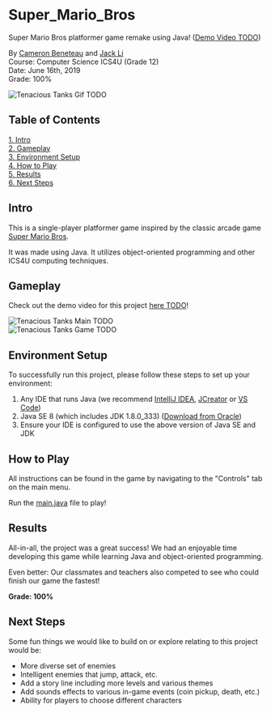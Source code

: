 # Super_Mario_Bros

Super Mario Bros platformer game remake using Java! ([Demo Video TODO](https://youtu.be/iMbGX3d2MWY))

By [Cameron Beneteau](https://github.com/CameronBeneteau) and [Jack Li](https://github.com/jackli10345)  
Course: Computer Science ICS4U (Grade 12)  
Date: June 16th, 2019  
Grade: 100%

![Tenacious Tanks Gif TODO](assets/TenaciousTanksGif.gif)

## Table of Contents
[1. Intro](#Intro)  
[2. Gameplay](#Gameplay)  
[3. Environment Setup](#Environment-Setup)  
[4. How to Play](#How-to-Play)  
[5. Results](#Results)  
[6. Next Steps](#Next-Steps)

## Intro

This is a single-player platformer game inspired by the classic arcade game [Super Mario Bros](https://en.wikipedia.org/wiki/Super_Mario_Bros.).

It was made using Java. It utilizes object-oriented programming and other ICS4U computing techniques.

## Gameplay

Check out the demo video for this project [here TODO](https://youtu.be/iMbGX3d2MWY)!

![Tenacious Tanks Main TODO](assets/TenaciousTanksMain.png)  
![Tenacious Tanks Game TODO](assets/TenaciousTanksGame.png)

## Environment Setup

To successfully run this project, please follow these steps to set up your environment:

1. Any IDE that runs Java (we recommend [IntelliJ IDEA](https://www.jetbrains.com/idea/), [JCreator](https://www.deepcrazyworld.com/how-to-download-jcreator-pro/) or [VS Code](https://code.visualstudio.com/download))
2. Java SE 8 (which includes JDK 1.8.0_333) ([Download from Oracle](https://www.oracle.com/java/technologies/javase/javase8u211-later-archive-downloads.html))
3. Ensure your IDE is configured to use the above version of Java SE and JDK

## How to Play

All instructions can be found in the game by navigating to the "Controls" tab on the main menu.

Run the [main.java](main.java) file to play!

## Results

All-in-all, the project was a great success! We had an enjoyable time developing this game while learning Java and object-oriented programming.

Even better: Our classmates and teachers also competed to see who could finish our game the fastest!

**Grade: 100%**

## Next Steps
Some fun things we would like to build on or explore relating to this project would be:

- More diverse set of enemies
- Intelligent enemies that jump, attack, etc.
- Add a story line including more levels and various themes 
- Add sounds effects to various in-game events (coin pickup, death, etc.)
- Ability for players to choose different characters